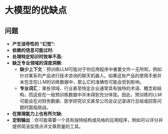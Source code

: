 # 大模型的优缺点


## 问题
* **产生误导性的 “幻觉”:**
* **依赖的信息可能过时:**
* **处理特定知识时效率不高:**
* **缺乏专业领域的深度洞察:**
  * **缺少上下文**：预训练LLM可能对于你应用程序中重要文件一无所知，例如针对某系列产品进行技术咨询的聊天机器人。如果这些产品的使用手册并未包含在LLM的训练数据中，那么它的准确性可能会受到影响。
  * **专业词汇**：某些领域、行业甚至特定企业通常具有独特的术语、概念和结构，而这些在一般预训练数据中并未得到充分体现。因此，预训练的LLM可能会在对财务数据、医学研究论文甚至公司会议记录进行总结或回答问题时面临挑战。
* **在推理能力上也有所欠缺:**
* **定制输出**：你可能需要一个具有独特结构或风格的应用程序，例如可以评分并提供简洁反馈点评文章质量的工具。

